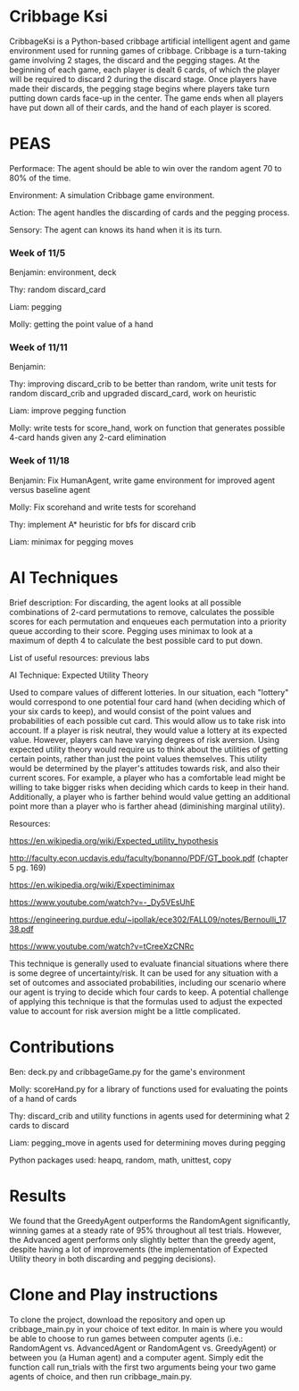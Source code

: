 # Cribbage Ksi
CribbageKsi is a Python-based cribbage artificial intelligent agent and game environment used for running games of cribbage. Cribbage is a turn-taking game involving 2 stages, the discard and the pegging stages. At the beginning of each game, each player is dealt 6 cards, of which the player will be required to discard 2 during the discard stage. Once players have made their discards, the pegging stage begins where players take turn putting down cards face-up in the center. The game ends when all players have put down all of their cards, and the hand of each player is scored. 

# PEAS

Performace: The agent should be able to win over the random agent 70 to 80% of the time. 

Environment: A simulation Cribbage game environment.

Action: The agent handles the discarding of cards and the pegging process.

Sensory: The agent can knows its hand when it is its turn.


### Week of 11/5

Benjamin: environment, deck

Thy: random discard_card

Liam: pegging

Molly: getting the point value of a hand

### Week of 11/11

Benjamin:

Thy: improving discard_crib to be better than random, write unit tests for random discard_crib and upgraded discard_card, work on heuristic

Liam: improve pegging function

Molly: write tests for score_hand, work on function that generates possible 4-card hands given any 2-card elimination

### Week of 11/18

Benjamin: Fix HumanAgent, write game environment for improved agent versus baseline agent

Molly: Fix scorehand and write tests for scorehand

Thy: implement A* heuristic for bfs for discard crib

Liam: minimax for pegging moves

# AI Techniques

Brief description: For discarding, the agent looks at all possible combinations of 2-card permutations to remove, calculates the possible scores for each permutation and enqueues each permutation into a priority queue according to their score. Pegging uses minimax to look at a maximum of depth 4 to calculate the best possible card to put down. 

List of useful resources: previous labs

AI Technique: Expected Utility Theory

Used to compare values of different lotteries. In our situation, each "lottery" would correspond to one potential four card hand (when deciding which of your six cards to keep), and would consist of the point values and probabilities of each possible cut card. This would allow us to take risk into account. If a player is risk neutral, they would value a lottery at its expected value. However, players can have varying degrees of risk aversion. Using expected utility theory would require us to think about the utilities of getting certain points, rather than just the point values themselves. This utility would be determined by the player's attitudes towards risk, and also their current scores. For example, a player who has a comfortable lead might be willing to take bigger risks when deciding which cards to keep in their hand. Additionally, a player who is farther behind would value getting an additional point more than a player who is farther ahead (diminishing marginal utility).

Resources:

https://en.wikipedia.org/wiki/Expected_utility_hypothesis

http://faculty.econ.ucdavis.edu/faculty/bonanno/PDF/GT_book.pdf    (chapter 5 pg. 169)

https://en.wikipedia.org/wiki/Expectiminimax

https://www.youtube.com/watch?v=-_Dy5VEsUhE

https://engineering.purdue.edu/~ipollak/ece302/FALL09/notes/Bernoulli_1738.pdf

https://www.youtube.com/watch?v=tCreeXzCNRc

This technique is generally used to evaluate financial situations where there is some degree of uncertainty/risk. It can be used for any situation with a set of outcomes and associated probabilities, including our scenario where our agent is trying to decide which four cards to keep. A potential challenge of applying this technique is that the formulas used to adjust the expected value to account for risk aversion might be a little complicated.

# Contributions

Ben: deck.py and cribbageGame.py for the game's environment

Molly: scoreHand.py for a library of functions used for evaluating the points of a hand of cards

Thy: discard_crib and utility functions in agents used for determining what 2 cards to discard

Liam: pegging_move in agents used for determining moves during pegging

Python packages used: heapq, random, math, unittest, copy

# Results

We found that the GreedyAgent outperforms the RandomAgent significantly, winning games at a steady rate of 95% throughout all test trials. However, the Advanced agent performs only slightly better than the greedy agent, despite having a lot of improvements (the implementation of Expected Utility theory in both discarding and pegging decisions). 

# Clone and Play instructions

To clone the project, download the repository and open up cribbage_main.py in your choice of text editor. In main is where you would be able to choose to run games between computer agents (i.e.: RandomAgent vs. AdvancedAgent or RandomAgent vs. GreedyAgent) or between you (a Human agent) and a computer agent. Simply edit the function call run_trials with the first two arguments being your two game agents of choice, and then run cribbage_main.py. 



